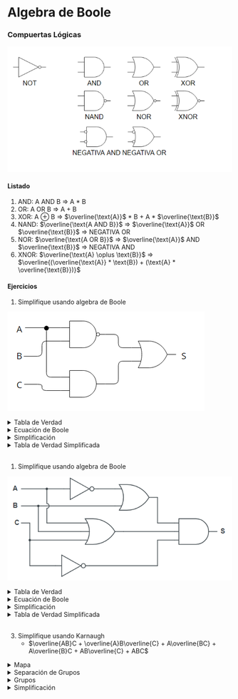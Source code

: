# Algebra de Boole

### Compuertas Lógicas

![](img\Compuertas.png)

#### Listado

1. AND: A AND B $\Rightarrow$ A * B
2. OR: A OR B $\Rightarrow$ A + B
3. XOR: A $\oplus$ B $\Rightarrow$ $\overline{\text{A}}$ * $\text{B}$ + $\text{A}$ * $\overline{\text{B}}$
4. NAND: $\overline{\text{A AND B}}$ $\Rightarrow$ $\overline{\text{A}}$ OR  $\overline{\text{B}}$ $\Rightarrow$ NEGATIVA OR
5. NOR: $\overline{\text{A OR B}}$ $\Rightarrow$ $\overline{\text{A}}$ AND  $\overline{\text{B}}$ $\Rightarrow$ NEGATIVA AND
6. XNOR: $\overline{\text{A} \oplus \text{B}}$ $\Rightarrow$ $\overline{(\overline{\text{A}} * \text{B}) + (\text{A} * \overline{\text{B}})}$

#### Ejercicios

1. Simplifique usando algebra de Boole

![](IMG\Circuito.png)

<details>
    <summary>Tabla de Verdad</summary>
    <img src="IMG\CircuitoTabla.png">
</details>

<details>
    <summary>Ecuación de Boole</summary>
    <img src="IMG\CircuitoBoole.png">
</details>

<details>
    <summary>Simplificación</summary>
    <img src="img\Circuito Simplificado.png">
</details>

<details>
    <summary>Tabla de Verdad Simplificada</summary>
    <img src="IMG\CircuitoSimplificadoTabla.png">
</details>

<br>

1. Simplifique usando algebra de Boole

![](IMG\Circuito2.png)

<details>
    <summary>Tabla de Verdad</summary>
    <img src="IMG\Circuito2Tabla.png">
</details>

<details>
    <summary>Ecuación de Boole</summary>
    <img src="IMG\Circuito2Boole.png">
</details>

<details>
    <summary>Simplificación</summary>
    <img src="img\Circuito2Simplificado.png" width="500vw">
</details>

<details>
    <summary>Tabla de Verdad Simplificada</summary>
    <img src="IMG\Circuito2SimplificadoTabla.png">
</details>


<br>

3. Simplifique usando Karnaugh
    <br>
    - $\overline{AB}C + \overline{A}B\overline{C} + A\overline{BC} + A\overline{B}C + AB\overline{C} + ABC$

<details>
    <summary>Mapa</summary>
    <img src="img/Karnaugh.png" width="500vw">
</details>
<details>
    <summary>Separación de Grupos</summary>
    <img src="img/KarnaughGrupos.png" width="500vw">
</details>
<details>
    <summary>Grupos</summary>
    <img src="img/KarnaughGrupo1.png" width="200vw">
    <img src="img/KarnaughGrupo2.png" width="200vw">
    <img src="img/KarnaughGrupo3.png" width="200vw">
</details>
<details>
    <summary>Simplificación</summary>
    <img src="img/KarnaughSolucion.png" width="250vw">
</details>